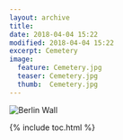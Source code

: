 ```yaml
---
layout: archive
title:
date: 2018-04-04 15:22
modified: 2018-04-04 15:22
excerpt: Cemetery
image:
  feature: Cemetery.jpg
  teaser: Cemetery.jpg
  thumb:  Cemetery.jpg
---
```

![Berlin Wall](https://virginia.box.com/s/73w7kn5ix9q4a9l3pkdebkbi314r28aa)

{% include toc.html %}
